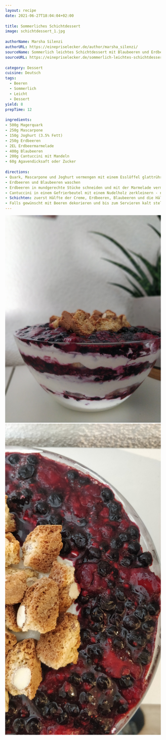 ```yaml
---
layout: recipe
date: 2021-06-27T18:04:04+02:00

title: Sommerliches Schichtdessert
image: schichtdessert_1.jpg

authorName: Marsha Silenzi
authorURL: https://einepriselecker.de/author/marsha_silenzi/
sourceName: Sommerlich leichtes Schichtdessert mit Blaubeeren und Erdbeeren
sourceURL: https://einepriselecker.de/sommerlich-leichtes-schichtdessert-mit-blaubeeren-und-erdneeren/

category: Dessert
cuisine: Deutsch
tags:
  - Beeren
  - Sommerlich
  - Leicht
  - Dessert
yield: 8
prepTime: 12

ingredients:
- 500g Magerquark
- 250g Mascarpone
- 150g Joghurt (3.5% Fett)
- 250g Erdbeeren
- 2EL Erdbeermarmelade
- 400g Blaubeeren
- 200g Cantuccini mit Mandeln
- 60g Agavendicksaft oder Zucker

directions:
- Quark, Mascarpone und Joghurt vermengen mit einem Esslöffel glattrühren und nach Wunsch Zucker süssen
- Erdbeeren und Blaubeeren waschen
- Erdbeeren in mundgerechte Stücke schneiden und mit der Marmelade vermengen
- Cantuccini in einem Gefrierbeutel mit einem Nudelholz zerkleinern - nicht zu klein
- Schichten: zuerst Hälfte der Creme, Erdbeeren, Blaubeeren und die Hälfte der Cantuccini Krümel, Zweite Hälfte der Creme und zum Schluss den Rest der Cantuccini
- Falls gewünscht mit Beeren dekorieren und bis zum Servieren kalt stellen
---
```


![](schichtdessert_2.jpg)
![](schichtdessert_4.jpg)
